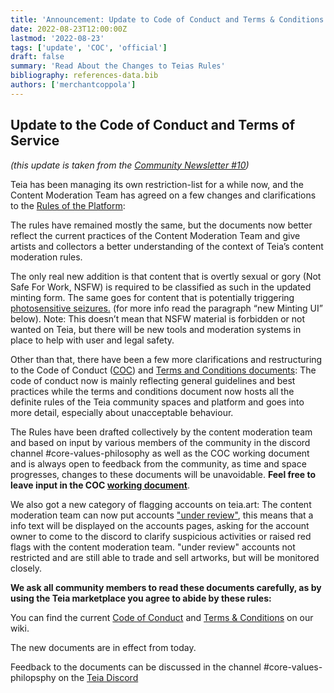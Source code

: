 ```yaml
---
title: 'Announcement: Update to Code of Conduct and Terms & Conditions'
date: 2022-08-23T12:00:00Z
lastmod: '2022-08-23'
tags: ['update', 'COC', 'official']
draft: false
summary: 'Read About the Changes to Teias Rules'
bibliography: references-data.bib
authors: ['merchantcoppola']
---
```


## Update to the Code of Conduct and Terms of Service

*(this update is taken from the [Community Newsletter #10](https://blog.teia.art/blog/teia-newsletter-010))*

Teia has been managing its own restriction-list for a while now, and the Content Moderation Team has agreed on a few changes and clarifications to the [Rules of the Platform](https://github.com/teia-community/teia-docs/wiki/Core-Values-Code-of-Conduct-Terms-and-Conditions#terms-and-conditions):

The rules have remained mostly the same, but the documents now better reflect the current practices of the Content Moderation Team and give artists and collectors a better understanding of the context of Teia’s content moderation rules. 

The only real new addition is that content that is overtly sexual or gory (Not Safe For Work, NSFW) is required to be classified as such in the updated minting form. The same goes for content that is potentially triggering [photosensitive seizures.](https://www.epilepsy.com/what-is-epilepsy/seizure-triggers/photosensitivity)  (for more info read the paragraph “new Minting UI” below). Note: This doesn’t mean that NSFW material is forbidden or not wanted on Teia, but there will be new tools and moderation systems in place to help with user and legal safety.

Other than that, there have been a few more clarifications and restructuring to the Code of Conduct ([COC](https://github.com/teia-community/teia-docs/wiki/Core-Values-Code-of-Conduct-Terms-and-Conditions#2-code-of-conduct)) and [Terms and Conditions documents](https://github.com/teia-community/teia-docs/wiki/Core-Values-Code-of-Conduct-Terms-and-Conditions#terms-and-conditions): The code of conduct now is mainly reflecting general guidelines and best practices while the terms and conditions document now hosts all the definite rules of the Teia community spaces and platform and goes into more detail, especially about unacceptable behaviour.

The Rules have been drafted collectively by the content moderation team and based on input by various members of the community in the discord channel #core-values-philosophy as well as the COC working document and is always open to feedback from the community, as time and space progresses, changes to these documents will be unavoidable. **Feel free to leave input in the COC [working document](https://docs.google.com/document/d/13QvryUcCTk0KpROMsRUk3IYf3eK_jYkH63XDmzijj7Q/edit?usp=sharing)**.

We also got a new category of flagging accounts on teia.art: The content moderation team can now put accounts ["under review"](https://github.com/teia-community/teia-docs/wiki/Core-Values-Code-of-Conduct-Terms-and-Conditions#account-under-review), this means that a info text will be displayed on the accounts pages, asking for the account owner to come to the discord to clarify suspicious activities or raised red flags with the content moderation team. "under review" accounts not restricted and are still able to trade and sell artworks, but will be monitored closely.

**We ask all community members to read these documents carefully, as by using the Teia marketplace you agree to abide by these rules:**

You can find the current [Code of Conduct](https://github.com/teia-community/teia-docs/wiki/Core-Values-Code-of-Conduct-Terms-and-Conditions#2-code-of-conduct) and [Terms & Conditions](https://github.com/teia-community/teia-docs/wiki/Core-Values-Code-of-Conduct-Terms-and-Conditions#3-terms-and-conditions---account-restrictions) on our wiki.

The new documents are in effect from today. 

Feedback to the documents can be discussed in the channel #core-values-philopsphy on the [Teia Discord](https://discord.gg/6yjT7qX8)
